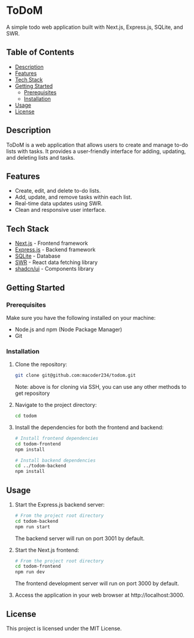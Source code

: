 # ToDoM

A simple todo web application built with Next.js, Express.js, SQLite, and SWR.

## Table of Contents
- [Description](#description)
- [Features](#features)
- [Tech Stack](#tech-stack)
- [Getting Started](#getting-started)
  - [Prerequisites](#prerequisites)
  - [Installation](#installation)
- [Usage](#usage)
- [License](#license)

## Description

ToDoM is a web application that allows users to create and manage to-do lists with tasks. It provides a user-friendly interface for adding, updating, and deleting lists and tasks.

## Features

- Create, edit, and delete to-do lists.
- Add, update, and remove tasks within each list.
- Real-time data updates using SWR.
- Clean and responsive user interface.

## Tech Stack

- [Next.js](https://nextjs.org/) - Frontend framework
- [Express.js](https://expressjs.com/) - Backend framework
- [SQLite](https://www.sqlite.org/) - Database
- [SWR](https://swr.vercel.app/) - React data fetching library
- [shadcn/ui](https://ui.shadcn.com/) - Components library

## Getting Started

### Prerequisites

Make sure you have the following installed on your machine:

- Node.js and npm (Node Package Manager)
- Git

### Installation

1. Clone the repository:
    ```bash
    git clone git@github.com:macoder234/todom.git
    ```
    Note: above is for cloning via SSH, you can use any other methods to get repository

2. Navigate to the project directory:   
    ```bash
    cd todom
    ```

3. Install the dependencies for both the frontend and backend:
    ```bash
    # Install frontend dependencies
    cd todom-frontend
    npm install

    # Install backend dependencies
    cd ../todom-backend
    npm install
    ```

## Usage

1. Start the Express.js backend server:
    ```bash
    # From the project root directory
    cd todom-backend
    npm run start
    ```
    The backend server will run on port 3001 by default.

2. Start the Next.js frontend:
    ```bash
    # From the project root directory
    cd todom-frontend
    npm run dev
    ```
    The frontend development server will run on port 3000 by default.

3. Access the application in your web browser at http://localhost:3000.

## License

This project is licensed under the MIT License.
